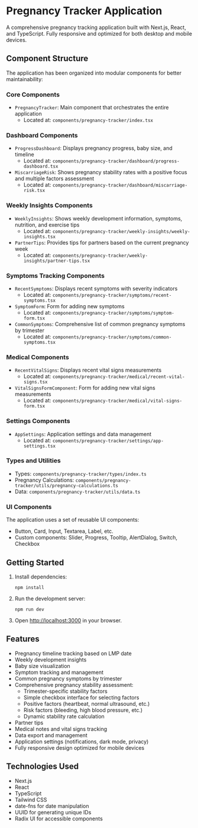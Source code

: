 # Pregnancy Tracker Application

A comprehensive pregnancy tracking application built with Next.js, React, and TypeScript. Fully responsive and optimized for both desktop and mobile devices.

## Component Structure

The application has been organized into modular components for better maintainability:

### Core Components

- `PregnancyTracker`: Main component that orchestrates the entire application
  - Located at: `components/pregnancy-tracker/index.tsx`

### Dashboard Components

- `ProgressDashboard`: Displays pregnancy progress, baby size, and timeline
  - Located at: `components/pregnancy-tracker/dashboard/progress-dashboard.tsx`
- `MiscarriageRisk`: Shows pregnancy stability rates with a positive focus and multiple factors assessment
  - Located at: `components/pregnancy-tracker/dashboard/miscarriage-risk.tsx`

### Weekly Insights Components

- `WeeklyInsights`: Shows weekly development information, symptoms, nutrition, and exercise tips
  - Located at: `components/pregnancy-tracker/weekly-insights/weekly-insights.tsx`
- `PartnerTips`: Provides tips for partners based on the current pregnancy week
  - Located at: `components/pregnancy-tracker/weekly-insights/partner-tips.tsx`

### Symptoms Tracking Components

- `RecentSymptoms`: Displays recent symptoms with severity indicators
  - Located at: `components/pregnancy-tracker/symptoms/recent-symptoms.tsx`
- `SymptomForm`: Form for adding new symptoms
  - Located at: `components/pregnancy-tracker/symptoms/symptom-form.tsx`
- `CommonSymptoms`: Comprehensive list of common pregnancy symptoms by trimester
  - Located at: `components/pregnancy-tracker/symptoms/common-symptoms.tsx`

### Medical Components

- `RecentVitalSigns`: Displays recent vital signs measurements
  - Located at: `components/pregnancy-tracker/medical/recent-vital-signs.tsx`
- `VitalSignsFormComponent`: Form for adding new vital signs measurements
  - Located at: `components/pregnancy-tracker/medical/vital-signs-form.tsx`

### Settings Components

- `AppSettings`: Application settings and data management
  - Located at: `components/pregnancy-tracker/settings/app-settings.tsx`

### Types and Utilities

- Types: `components/pregnancy-tracker/types/index.ts`
- Pregnancy Calculations: `components/pregnancy-tracker/utils/pregnancy-calculations.ts`
- Data: `components/pregnancy-tracker/utils/data.ts`

### UI Components

The application uses a set of reusable UI components:

- Button, Card, Input, Textarea, Label, etc.
- Custom components: Slider, Progress, Tooltip, AlertDialog, Switch, Checkbox

## Getting Started

1. Install dependencies:
   ```
   npm install
   ```

2. Run the development server:
   ```
   npm run dev
   ```

3. Open [http://localhost:3000](http://localhost:3000) in your browser.

## Features

- Pregnancy timeline tracking based on LMP date
- Weekly development insights
- Baby size visualization
- Symptom tracking and management
- Common pregnancy symptoms by trimester
- Comprehensive pregnancy stability assessment:
  - Trimester-specific stability factors
  - Simple checkbox interface for selecting factors
  - Positive factors (heartbeat, normal ultrasound, etc.)
  - Risk factors (bleeding, high blood pressure, etc.)
  - Dynamic stability rate calculation
- Partner tips
- Medical notes and vital signs tracking
- Data export and management
- Application settings (notifications, dark mode, privacy)
- Fully responsive design optimized for mobile devices

## Technologies Used

- Next.js
- React
- TypeScript
- Tailwind CSS
- date-fns for date manipulation
- UUID for generating unique IDs
- Radix UI for accessible components
